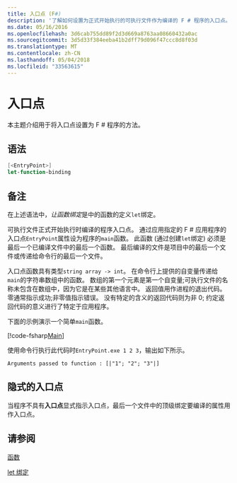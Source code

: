 ```yaml
---
title: 入口点 (F#)
description: '了解如何设置为正式开始执行的可执行文件作为编译的 F # 程序的入口点。'
ms.date: 05/16/2016
ms.openlocfilehash: 3d6cab755dd89f2d3d669a8763aa08660432a0ac
ms.sourcegitcommit: 3d5d33f384eeba41b2dff79d096f47ccc8d8f03d
ms.translationtype: MT
ms.contentlocale: zh-CN
ms.lasthandoff: 05/04/2018
ms.locfileid: "33563615"
---
```

# <a name="entry-point"></a>入口点

本主题介绍用于将入口点设置为 F # 程序的方法。


## <a name="syntax"></a>语法

```fsharp
[<EntryPoint>]
let-function-binding
```

## <a name="remarks"></a>备注
在上述语法中，*让函数绑定*是中的函数的定义`let`绑定。

可执行文件正式开始执行时编译的程序入口点。 通过应用指定的 F # 应用程序的入口点`EntryPoint`属性设为程序的`main`函数。 此函数 (通过创建`let`绑定) 必须是最后一个已编译文件中的最后一个函数。 最后编译的文件是项目中的最后一个文件或传递给命令行的最后一个文件。

入口点函数具有类型`string array -> int`。 在命令行上提供的自变量传递给`main`的字符串数组中的函数。 数组的第一个元素是第一个自变量;可执行文件的名称未包含在数组中，因为它是在某些其他语言中。 返回值用作进程的退出代码。 零通常指示成功;非零值指示错误。 没有特定的含义的返回代码则为非 0; 约定返回代码的意义进行了特定于应用程序。

下面的示例演示一个简单`main`函数。

[!code-fsharp[Main](../../../../samples/snippets/fsharp/entry-point/snippet501.fs)]

使用命令行执行此代码时`EntryPoint.exe 1 2 3`，输出如下所示。

```console
Arguments passed to function : [|"1"; "2"; "3"|]
```

## <a name="implicit-entry-point"></a>隐式的入口点
当程序不具有**入口点**显式指示入口点，最后一个文件中的顶级绑定要编译的属性用作入口点。


## <a name="see-also"></a>请参阅
[函数](index.md)

[let 绑定](let-bindings.md)
